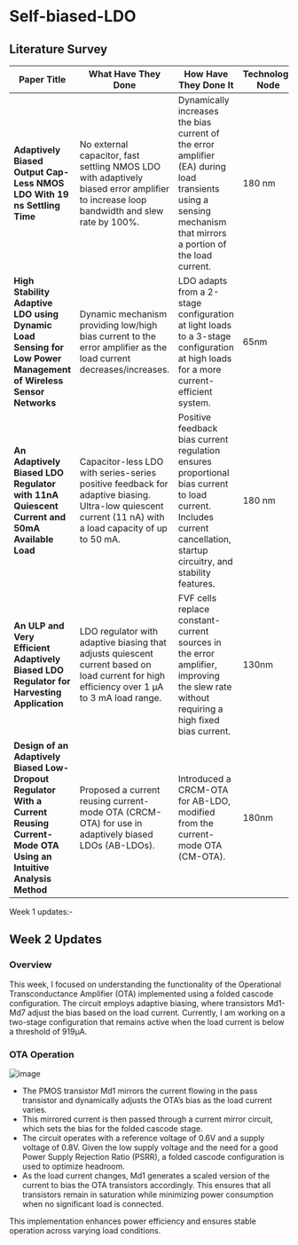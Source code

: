 # Self-biased-LDO

## Literature Survey



| **Paper Title**                                                                 | **What Have They Done**                                                                                           | **How Have They Done It**                                                                                                                                    | **Technology Node** |
|---------------------------------------------------------------------------------|------------------------------------------------------------------------------------------------------------------|-------------------------------------------------------------------------------------------------------------------------------------------------------------|---------------------|
| **Adaptively Biased Output Cap-Less NMOS LDO With 19 ns Settling Time**         | No external capacitor, fast settling NMOS LDO with adaptively biased error amplifier to increase loop bandwidth and slew rate by 100%.                  | Dynamically increases the bias current of the error amplifier (EA) during load transients using a sensing mechanism that mirrors a portion of the load current. | 180 nm              |
| **High Stability Adaptive LDO using Dynamic Load Sensing for Low Power Management of Wireless Sensor Networks** | Dynamic mechanism providing low/high bias current to the error amplifier as the load current decreases/increases.                                        | LDO adapts from a 2-stage configuration at light loads to a 3-stage configuration at high loads for a more current-efficient system.                          | 65nm       |
| **An Adaptively Biased LDO Regulator with 11nA Quiescent Current and 50mA Available Load** | Capacitor-less LDO with series-series positive feedback for adaptive biasing. Ultra-low quiescent current (11 nA) with a load capacity of up to 50 mA.  | Positive feedback bias current regulation ensures proportional bias current to load current. Includes current cancellation, startup circuitry, and stability features. | 180 nm              |
| **An ULP and Very Efficient Adaptively Biased LDO Regulator for Harvesting Application** | LDO regulator with adaptive biasing that adjusts quiescent current based on load current for high efficiency over 1 μA to 3 mA load range.              | FVF cells replace constant-current sources in the error amplifier, improving the slew rate without requiring a high fixed bias current.                        | 130nm      |
| **Design of an Adaptively Biased Low-Dropout Regulator With a Current Reusing Current-Mode OTA Using an Intuitive Analysis Method** | Proposed a current reusing current-mode OTA (CRCM-OTA) for use in adaptively biased LDOs (AB-LDOs).                                                      | Introduced a CRCM-OTA for AB-LDO, modified from the current-mode OTA (CM-OTA).                                                                               | 180nm      |


Week 1 updates:-

## Week 2 Updates

### Overview
This week, I focused on understanding the functionality of the Operational Transconductance Amplifier (OTA) implemented using a folded cascode configuration. The circuit employs adaptive biasing, where transistors Md1-Md7 adjust the bias based on the load current. Currently, I am working on a two-stage configuration that remains active when the load current is below a threshold of 919µA.

### OTA Operation

![image](https://github.com/user-attachments/assets/cb5ff7d5-f588-4cb4-bd76-799e2fceaa0a)


- The PMOS transistor Md1 mirrors the current flowing in the pass transistor and dynamically adjusts the OTA’s bias as the load current varies.
- This mirrored current is then passed through a current mirror circuit, which sets the bias for the folded cascode stage.
- The circuit operates with a reference voltage of 0.6V and a supply voltage of 0.8V. Given the low supply voltage and the need for a good Power Supply Rejection Ratio (PSRR), a folded cascode configuration is used to optimize headroom.
- As the load current changes, Md1 generates a scaled version of the current to bias the OTA transistors accordingly. This ensures that all transistors remain in saturation while minimizing power consumption when no significant load is connected.

This implementation enhances power efficiency and ensures stable operation across varying load conditions.




